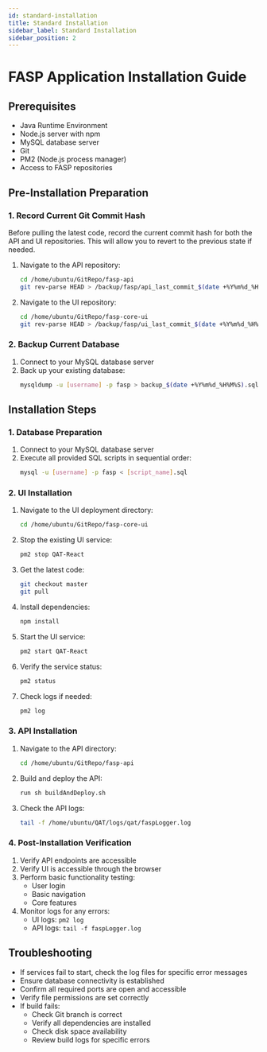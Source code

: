 ```yaml
---
id: standard-installation
title: Standard Installation
sidebar_label: Standard Installation
sidebar_position: 2
---
```


# FASP Application Installation Guide

## Prerequisites
- Java Runtime Environment
- Node.js server with npm
- MySQL database server
- Git
- PM2 (Node.js process manager)
- Access to FASP repositories

## Pre-Installation Preparation

### 1. Record Current Git Commit Hash
Before pulling the latest code, record the current commit hash for both the API and UI repositories. This will allow you to revert to the previous state if needed.

1. Navigate to the API repository:
   ```bash
   cd /home/ubuntu/GitRepo/fasp-api
   git rev-parse HEAD > /backup/fasp/api_last_commit_$(date +%Y%m%d_%H%M%S).txt
   ```

2. Navigate to the UI repository:
   ```bash
   cd /home/ubuntu/GitRepo/fasp-core-ui
   git rev-parse HEAD > /backup/fasp/ui_last_commit_$(date +%Y%m%d_%H%M%S).txt
   ```

### 2. Backup Current Database
1. Connect to your MySQL database server
2. Back up your existing database:
   ```bash
   mysqldump -u [username] -p fasp > backup_$(date +%Y%m%d_%H%M%S).sql
   ```

## Installation Steps

### 1. Database Preparation
1. Connect to your MySQL database server
2. Execute all provided SQL scripts in sequential order:
   ```bash
   mysql -u [username] -p fasp < [script_name].sql
   ```


### 2. UI Installation
1. Navigate to the UI deployment directory:
   ```bash
   cd /home/ubuntu/GitRepo/fasp-core-ui
   ```

2. Stop the existing UI service:
   ```bash
   pm2 stop QAT-React
   ```

3. Get the latest code:
   ```bash
   git checkout master
   git pull
   ```

4. Install dependencies:
   ```bash
   npm install
   ```

5. Start the UI service:
   ```bash
   pm2 start QAT-React
   ```

6. Verify the service status:
   ```bash
   pm2 status
   ```

7. Check logs if needed:
   ```bash
   pm2 log
   ```

### 3. API Installation
1. Navigate to the API directory:
   ```bash
   cd /home/ubuntu/GitRepo/fasp-api
   ```

2. Build and deploy the API:
   ```bash
   run sh buildAndDeploy.sh
   ```

3. Check the API logs:
   ```bash
   tail -f /home/ubuntu/QAT/logs/qat/faspLogger.log
   ```

### 4. Post-Installation Verification
1. Verify API endpoints are accessible
2. Verify UI is accessible through the browser
3. Perform basic functionality testing:
   - User login
   - Basic navigation
   - Core features
4. Monitor logs for any errors:
   - UI logs: `pm2 log`
   - API logs: `tail -f faspLogger.log`

## Troubleshooting
- If services fail to start, check the log files for specific error messages
- Ensure database connectivity is established
- Confirm all required ports are open and accessible
- Verify file permissions are set correctly
- If build fails:
  - Check Git branch is correct
  - Verify all dependencies are installed
  - Check disk space availability
  - Review build logs for specific errors